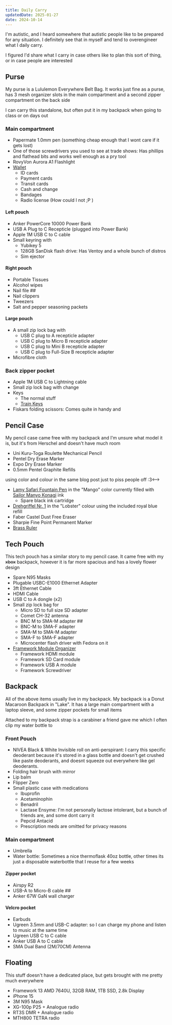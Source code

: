 ```yaml
---
title: Daily Carry
updatedDate: 2025-01-27
date: 2024-10-14
---
```


I'm autistic, and I heard somewhere that autistic people like to be prepared for any situation. I definitely see that in myself and tend to overengineer what I daily carry.

I figured I'd share what I carry in case others like to plan this sort of thing, or in case people are interested

## Purse

My purse is a Lululemon Everywhere Belt Bag. It works just fine as a purse, has 3 mesh organizer slots in the main compartment and a second zipper compartment on the back side

I can carry this standalone, but often put it in my backpack when going to class or on days out

### Main compartment

- Papermate 1.0mm pen (something cheap enough that I wont care if it gets lost)
- One of those screwdrivers you used to see at trade shows: Has phillips and flathead bits and works well enough as a pry tool
- RovyVon Aurora A1 Flashlight
- [Wallet](https://www.aliexpress.com/item/1005006213705570.html)
  - ID cards
  - Payment cards
  - Transit cards
  - Cash and change
  - Bandages
  - Radio license (How could I not ;P )

#### Left pouch

- Anker PowerCore 10000 Power Bank
- USB A Plug to C Recepticle (plugged into Power Bank)
- Apple 1M USB C to C cable
- Small keyring with
  - Yubikey 5
  - 128GB SanDisk flash drive: Has Ventoy and a whole bunch of distros
  - Sim ejector

#### Right pouch

- Portable Tissues
- Alcohol wipes
- Nail file ##
- Nail clippers
- Tweezers
- Salt and pepper seasoning packets

#### Large pouch

- A small zip lock bag with
  - USB C plug to A recepticle adapter
  - USB C plug to Micro B recepticle adapter
  - USB C plug to Mini B recepticle adapter
  - USB C plug to Full-Size B recepticle adapter
- Microfibre cloth

### Back zipper pocket

- Apple 1M USB C to Lightning cable
- Small zip lock bag with change
- Keys
  - The normal stuff
  - [Train Keys](https://adryd.com/updates/2024-11-25-train-key/)
- Fiskars folding scissors: Comes quite in handy and

## Pencil Case

My pencil case came free with my backpack and I'm unsure what model it is, but it's from Herschel and doesn't have much room

- Uni Kuru-Toga Roulette Mechanical Pencil
- Pentel Dry Erase Marker
- Expo Dry Erase Marker
- 0.5mm Pentel Graphite Refills
<!-->using color and colour in the same blog post just to piss people off :3<-->
- [Lamy Safari Fountain Pen](https://www.lamy.com/en-us/p/lamy-safari-fountain-pen/50726724534606) in the "Mango" color currently filled with [Sailor Manyo Konagi](https://wonderpens.ca/products/center-sailor-manyo-fountain-pen-ink-50ml-konagi-center) ink
  - Spare black ink cartridge
- [Drehgriffel Nr. 1](https://www.leuchtturm1917.us/drehgriffel-nr-1-lobster.html) in the "Lobster" colour using the included royal blue refill
- Faber Castel Dust Free Eraser
- Sharpie Fine Point Permanent Marker
- [Brass Ruler](https://www.aliexpress.com/item/1005002954629789.html)

## Tech Pouch

This tech pouch has a similar story to my pencil case. It came free with my ~~xbox~~ backpack, however it is far more spacious and has a lovely flower design

- Spare N95 Masks
- Plugable USBC-E1000 Ethernet Adapter
- 3ft Ethernet Cable
- HDMI Cable
- USB C to A dongle (x2)
- Small zip lock bag for
  - Micro SD to full size SD adapter
  - Comet CH-32 antenna
  - BNC M to SMA-M adapter ##
  - BNC-M to SMA-F adapter
  - SMA-M to SMA-M adapter
  - SMA-F to SMA-F adapter
  - Microcenter flash driver with Fedora on it
- [Framework Module Organizer](https://www.thingiverse.com/thing:5041903)
  - Framework HDMI module
  - Framework SD Card module
  - Framework USB A module
  - Framework Screwdriver

## Backpack

All of the above items usually live in my backpack. My backpack is a Donut Macaroon Backpack in "Lake". It has a large main compartment with a laptop sleeve, and some zipper pockets for small items

Attached to my backpack strap is a carabiner a friend gave me which I often clip my water bottle to

### Front Pouch

- NIVEA Black & White Invisible roll on anti-perspirant: I carry this specific deoderant because it's stored in a glass bottle and doesn't get crushed like paste deoderants, and doesnt squeeze out everywhere like gel deoderants.
- Folding hair brush with mirror
- Lip balm
- Flipper Zero
- Small plastic case with medications
  - Ibuprofin
  - Acetaminophin
  - Benadril
  - Lactase Ensyme: I'm not personally lactose intolerant, but a bunch of friends are, and some dont carry it
  - Pepcid Antacid
  - Prescription meds are omitted for privacy reasons

### Main compartment

- Umbrella
- Water bottle: Sometimes a nice thermoflask 40oz bottle, other times its just a disposable waterbottle that I reuse for a few weeks

#### Zipper pocket

- Airspy R2
- USB-A to Micro-B cable ##
- Anker 67W GaN wall charger

#### Velcro pocket

- Earbuds
- Ugreen 3.5mm and USB-C adapter: so I can charge my phone and listen to music at the same time
- Ugreen USB C to C cable
- Anker USB A to C cable
- SMA Dual Band (2M/70CM) Antenna

## Floating

This stuff doesn't have a dedicated place, but gets brought with me pretty much everywhere

- Framework 13 AMD 7640U, 32GB RAM, 1TB SSD, 2.8k Display
- iPhone 15
- 3M N95 Mask
- XG-100p P25 + Analogue radio
- RT3S DMR + Analogue radio
- MTH800 TETRA radio
